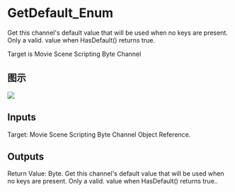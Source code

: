 # GetDefault_Enum

Get this channel's default value that will be used when no keys are present. Only a valid. value when HasDefault() returns true.

Target is Movie Scene Scripting Byte Channel

## 图示

![]($-20221218-20490168.png)

## Inputs

Target: Movie Scene Scripting Byte Channel Object Reference.  

## Outputs

Return Value: Byte. Get this channel's default value that will be used when no keys are present. Only a valid. value when HasDefault() returns true..

